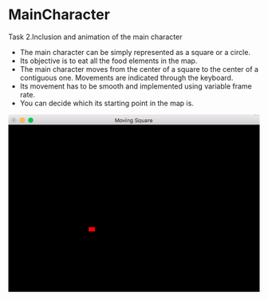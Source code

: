 # MainCharacter

Task 2.Inclusion and animation of the main character

- The main character can be simply represented as a square or a circle. 
- Its objective is to eat all the food elements in the map. 
- The  main  character  moves  from  the  center  of  a  square  to  the  center  of  a  contiguous one. Movements are indicated through the keyboard. 
- Its movement has to be smooth and implemented using variable frame rate. 
- You can decide which its starting point in the map is.

![](MoveCaracterArrows.png)
